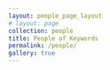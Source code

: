 ```yaml
---
layout: people_page_layout
# layout: page
collection: people
title: People of Keywords
permalink: /people/
gallery: true
---
```

